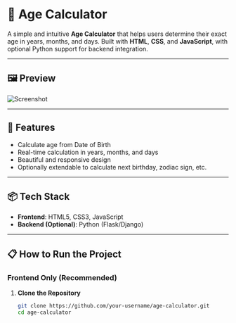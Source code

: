 # 📅 Age Calculator

A simple and intuitive **Age Calculator** that helps users determine their exact age in years, months, and days. Built with **HTML**, **CSS**, and **JavaScript**, with optional Python support for backend integration.

---

## 🖼️ Preview

![Screenshot](path-to-your-age-calculator-image.png)

---

## 🚀 Features

- Calculate age from Date of Birth
- Real-time calculation in years, months, and days
- Beautiful and responsive design
- Optionally extendable to calculate next birthday, zodiac sign, etc.

---

## 📦 Tech Stack

- **Frontend**: HTML5, CSS3, JavaScript
- **Backend (Optional)**: Python (Flask/Django)

---

## 📋 How to Run the Project

### Frontend Only (Recommended)

1. **Clone the Repository**
   ```bash
   git clone https://github.com/your-username/age-calculator.git
   cd age-calculator

